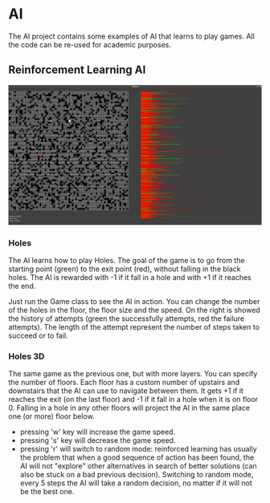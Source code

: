 # AI

The AI project contains some examples of AI that learns to play games. All the code can be re-used for academic purposes.

## Reinforcement Learning AI

![holes](images/holes.png)

### Holes

The AI learns how to play Holes. The goal of the game is to go from the starting point (green) to the exit point (red), without falling in the black holes. The AI is rewarded with -1 if it fall in a hole and with +1 if it reaches the end.

Just run the Game class to see the AI in action. You can change the number of the holes in the floor, the floor size and the speed. On the right is showed the history of attempts (green the successfully attempts, red the failure attempts). The length of the attempt represent the number of steps taken to succeed or to fail.

### Holes 3D

The same game as the previous one, but with more layers. You can specify the number of floors. Each floor has a custom number of upstairs and downstairs that the AI can use to navigate between them. It gets +1 if it reaches the exit (on the last floor) and -1 if it fall in a hole when it is on floor 0. Falling in a hole in any other floors will project the AI in the same place one (or more) floor below.

+ pressing 'w' key will increase the game speed.
+ pressing 's' key will decrease the game speed.
+ pressing 'r' will switch to random mode: reinforced learning has usually the problem that when a good sequence of action has been found, the AI will not "explore" other alternatives in search of better solutions (can also be stuck on a bad previous decision). Switching to random mode, every 5 steps the AI will take a random decision, no matter if it will not be the best one.
